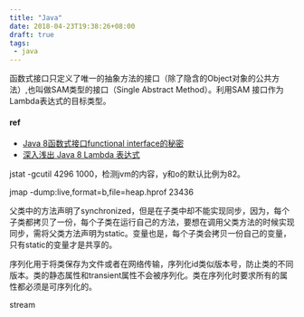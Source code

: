 ```yaml
---
title: "Java"
date: 2018-04-23T19:38:26+08:00
draft: true
tags:
 - java
---
```


函数式接口只定义了唯一的抽象方法的接口（除了隐含的Object对象的公共方法）,也叫做SAM类型的接口（Single Abstract Method）。利用SAM 接口作为 Lambda表达式的目标类型。

#### ref
- [Java 8函数式接口functional interface的秘密](http://colobu.com/2014/10/28/secrets-of-java-8-functional-interface/#JDK_8%E4%B9%8B%E5%89%8D%E5%B7%B2%E6%9C%89%E7%9A%84%E5%87%BD%E6%95%B0%E5%BC%8F%E6%8E%A5%E5%8F%A3)
- [深入浅出 Java 8 Lambda 表达式](http://blog.oneapm.com/apm-tech/226.html)

jstat -gcutil 4296 1000，检测jvm的内容，y和o的默认比例为82。

jmap -dump:live,format=b,file=heap.hprof 23436

父类中的方法声明了synchronized，但是在子类中却不能实现同步，因为，每个子类都拷贝了一份，每个子类在运行自己的方法，要想在调用父类方法的时候实现同步，需将父类方法声明为static。变量也是，每个子类会拷贝一份自己的变量，只有static的变量才是共享的。

序列化用于将类保存为文件或者在网络传输，序列化id类似版本号，防止类的不同版本。类的静态属性和transient属性不会被序列化。类在序列化时要求所有的属性都必须是可序列化的。

stream

